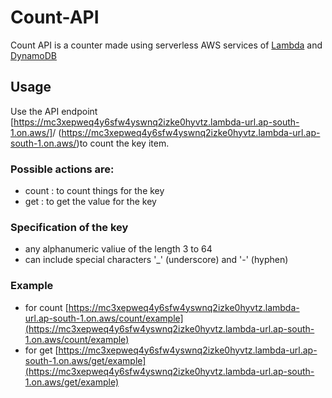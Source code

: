 # Count-API

Count API is a counter made using serverless AWS services of [Lambda](https://aws.amazon.com/lambda/) and [DynamoDB](https://aws.amazon.com/dynamodb/) 

## Usage
Use the API endpoint [https://mc3xepweq4y6sfw4yswnq2izke0hyvtz.lambda-url.ap-south-1.on.aws/]<action>/<key> (https://mc3xepweq4y6sfw4yswnq2izke0hyvtz.lambda-url.ap-south-1.on.aws/)to count the key item. 

### Possible actions are: 
- count : to count things for the key
- get : to get the value for the key

### Specification of the key
- any alphanumeric valiue of the length 3 to 64
- can include special characters '_' (underscore) and '-' (hyphen)

### Example
- for count
[https://mc3xepweq4y6sfw4yswnq2izke0hyvtz.lambda-url.ap-south-1.on.aws/count/example](https://mc3xepweq4y6sfw4yswnq2izke0hyvtz.lambda-url.ap-south-1.on.aws/count/example)
- for get 
[https://mc3xepweq4y6sfw4yswnq2izke0hyvtz.lambda-url.ap-south-1.on.aws/get/example](https://mc3xepweq4y6sfw4yswnq2izke0hyvtz.lambda-url.ap-south-1.on.aws/get/example)
